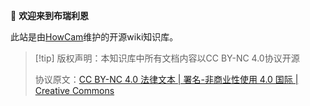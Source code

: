  👋  **欢迎来到布瑞利恩**

此站是由[HowCam](https://www.github.com/howcam)维护的开源wiki知识库。

> [!tip] 版权声明：本知识库中所有文档内容以CC BY-NC 4.0协议开源
>
> 协议原文：[CC BY-NC 4.0 法律文本 | 署名-非商业性使用 4.0 国际 | Creative Commons](https://creativecommons.org/licenses/by-nc/4.0/legalcode.zh-hans)

